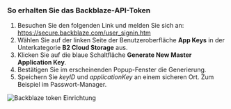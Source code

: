 ### So erhalten Sie das Backblaze-API-Token
1. Besuchen Sie den folgenden Link und melden Sie sich an: https://secure.backblaze.com/user_signin.htm
2. Wählen Sie auf der linken Seite der Benutzeroberfläche **App Keys** in der Unterkategorie **B2 Cloud Storage** aus.
3. Klicken Sie auf die blaue Schaltfläche **Generate New Master Application Key**.
4. Bestätigen Sie im erscheinenden Popup-Fenster die Generierung.
5. Speichern Sie _keyID_ und _applicationKey_ an einem sicheren Ort. Zum Beispiel im Passwort-Manager.

![Backblaze token Einrichtung](resource:assets/images/gifs/Backblaze.gif)
